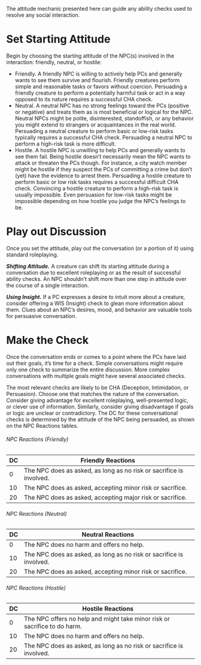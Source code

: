 The attitude mechanic presented here can guide any ability checks used to resolve any social interaction.
# Set Starting Attitude
Begin by choosing the starting attitude of the NPC(s) involved in the interaction: friendly, neutral, or hostile:
* Friendly. A friendly NPC is willing to actively help PCs and generally wants to see them survive and flourish. Friendly creatures perform simple and reasonable tasks or favors without coercion. Persuading a friendly creature to perform a potentially harmful task or act in a way opposed to its nature requires a successful CHA check.
* Neutral. A neutral NPC has no strong feelings toward the PCs (positive or negative) and treats them as is most beneficial or logical for the NPC. Neutral NPCs might be polite, disinterested, standoffish, or any behavior you might extend to strangers or acquaintances in the real world. Persuading a neutral creature to perform basic or low-risk tasks typically requires a successful CHA check. Persuading a neutral NPC to perform a high-risk task is more difficult.
* Hostile. A hostile NPC is unwilling to help PCs and generally wants to see them fail. Being hostile doesn’t necessarily mean the NPC wants to attack or threaten the PCs though. For instance, a city watch member might be hostile if they suspect the PCs of committing a crime but don’t (yet) have the evidence to arrest them. Persuading a hostile creature to perform basic or low risk tasks requires a successful difficult CHA check. Convincing a hostile creature to perform a high-risk task is usually impossible. Even persuasion for low-risk tasks might be impossible depending on how hostile you judge the NPC’s feelings to be.
# Play out Discussion
Once you set the attitude, play out the conversation (or a portion of it) using standard roleplaying.

***Shifting Attitude.*** A creature can shift its starting attitude during a conversation due to excellent roleplaying or as the result of successful ability checks. An NPC shouldn’t shift more than one step in attitude over the course of a single interaction.

***Using Insight.*** If a PC expresses a desire to intuit more about a creature, consider offering a WIS (Insight) check to glean more information about them. Clues about an NPC’s desires, mood, and behavior are valuable tools for persuasive conversation.
# Make the Check
Once the conversation ends or comes to a point where the PCs have laid out their goals, it’s time for a check. Simple conversations might require only one check to summarize the entire discussion. More complex conversations with multiple goals might have several associated checks.

The most relevant checks are likely to be CHA (Deception, Intimidation, or Persuasion). Choose one that matches the nature of the conversation. Consider giving advantage for excellent roleplaying, well-presented logic, or clever use of information. Similarly, consider giving disadvantage if goals or logic are unclear or contradictory. The DC for these conversational checks is determined by the attitude of the NPC being persuaded, as shown on the NPC Reactions tables.
###### NPC Reactions (Friendly)
| DC  | Friendly Reactions |
| --- | ------------------ |
| 0 | The NPC does as asked, as long as no risk or sacrifice is involved. |
| 10 | The NPC does as asked, accepting minor risk or sacrifice. |
| 20 | The NPC does as asked, accepting major risk or sacrifice. |
###### NPC Reactions (Neutral)
| DC  | Neutral Reactions                                                    |
| --- | -------------------------------------------------------------------- |
| 0   | The NPC does no harm and offers no help.                             |
| 10  | The NPC does as asked, as long as no risk or sacrifice  is involved. |
| 20  | The NPC does as asked, accepting minor risk or sacrifice.            |
###### NPC Reactions (Hostile)
| DC  | Hostile Reactions                                                         |
| --- | ------------------------------------------------------------------------- |
| 0   | The NPC offers no help and might take minor risk or sacrifice to do harm. |
| 10  | The NPC does no harm and offers no help.                                  |
| 20  | The NPC does as asked, as long as no risk or sacrifice is involved.       |